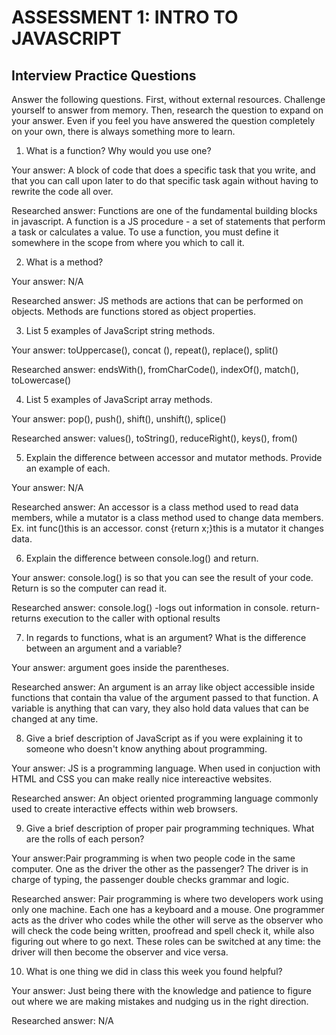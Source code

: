 # ASSESSMENT 1: INTRO TO JAVASCRIPT
## Interview Practice Questions

Answer the following questions. First, without external resources. Challenge yourself to answer from memory. Then, research the question to expand on your answer. Even if you feel you have answered the question completely on your own, there is always something more to learn.   

1. What is a function? Why would you use one?

  Your answer: A block of code that does a specific task that you write, and that you can call upon later to do that specific task again without having to rewrite the code all 
  over.

  Researched answer: Functions are one of the fundamental building blocks in javascript. A function is a JS procedure - a set of statements that perform a task or calculates
    a value. To use a function, you must define it somewhere in the scope from where you which to call it. 


2. What is a method?

  Your answer: N/A

  Researched answer: JS methods are actions that can be performed on objects. Methods are functions stored as object properties. 


3. List 5 examples of JavaScript string methods.

  Your answer: toUppercase(), concat (), repeat(), replace(), split()

  Researched answer: endsWith(), fromCharCode(), indexOf(), match(), toLowercase()


4. List 5 examples of JavaScript array methods.

  Your answer: pop(), push(), shift(), unshift(), splice()

  Researched answer: values(), toString(), reduceRight(), keys(), from()


5. Explain the difference between accessor and mutator methods. Provide an example of each.

  Your answer: N/A

  Researched answer: An accessor is a class method used to read data members, while a mutator is a class method used to 
    change data members. Ex. int func()this is an accessor. const {return x;}this is a mutator it changes data.


6. Explain the difference between console.log() and return.

  Your answer: console.log() is so that you can see the result of your code. Return is so the computer can read it. 

  Researched answer: console.log() -logs out information in console. return- returns execution to the caller with optional results
  


7. In regards to functions, what is an argument? What is the difference between an argument and a variable?

  Your answer: argument goes inside the parentheses. 

  Researched answer: An argument is an array like object accessible inside functions that contain tha value of the argument passed 
    to that function. A variable is anything that can vary, they also hold data values that can be changed at any time. 


8. Give a brief description of JavaScript as if you were explaining it to someone who doesn't know anything about programming.

  Your answer: JS is a programming language. When used in conjuction with HTML and CSS you can make really nice intereactive websites. 

  Researched answer: An object oriented programming language commonly used to create interactive effects within web browsers. 


9. Give a brief description of proper pair programming techniques. What are the rolls of each person?

  Your answer:Pair programming is when two people code in the same computer. One as the driver the other as the passenger? The driver is in charge of 
    typing, the passenger double checks grammar and logic.

  Researched answer: Pair programming is where two developers work using only one machine. Each one has a keyboard and a mouse. One programmer acts as the 
    driver who codes while the other will serve as the observer who will check the code being written, proofread and spell check it, while also figuring out 
      where to go next. These roles can be switched at any time: the driver will then become the observer and vice versa.


10. What is one thing we did in class this week you found helpful?  

  Your answer: Just being there with the knowledge and patience to figure out where we are making mistakes and nudging us in the right direction. 

  Researched answer: N/A